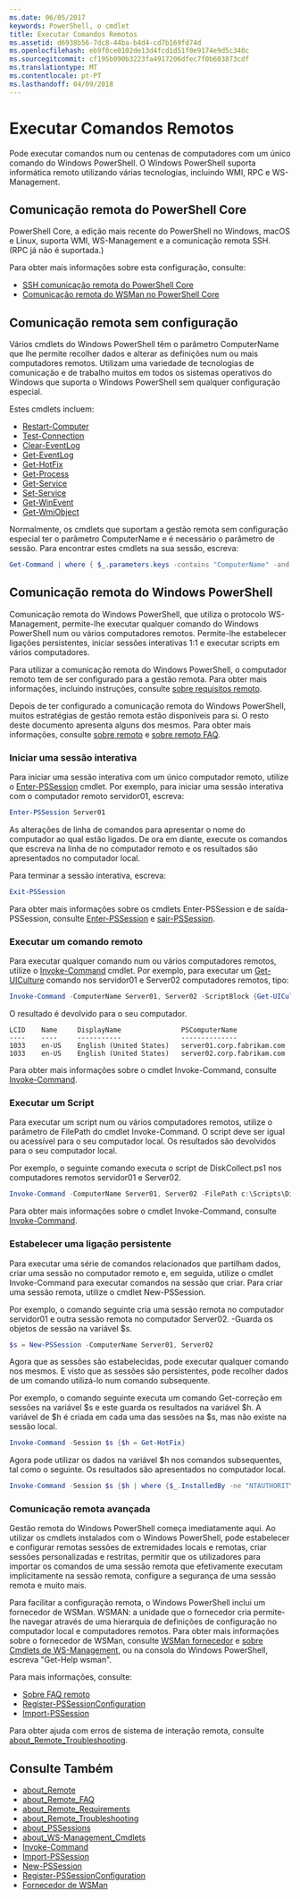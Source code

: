 ```yaml
---
ms.date: 06/05/2017
keywords: PowerShell, o cmdlet
title: Executar Comandos Remotos
ms.assetid: d6938b56-7dc8-44ba-b4d4-cd7b169fd74d
ms.openlocfilehash: eb9f0ce0102de13d4fcd1d51f0e9174e9d5c340c
ms.sourcegitcommit: cf195b090b3223fa4917206dfec7f0b603873cdf
ms.translationtype: MT
ms.contentlocale: pt-PT
ms.lasthandoff: 04/09/2018
---
```

# <a name="running-remote-commands"></a>Executar Comandos Remotos

Pode executar comandos num ou centenas de computadores com um único comando do Windows PowerShell. O Windows PowerShell suporta informática remoto utilizando várias tecnologias, incluindo WMI, RPC e WS-Management.

## <a name="remoting-in-powershell-core"></a>Comunicação remota do PowerShell Core

PowerShell Core, a edição mais recente do PowerShell no Windows, macOS e Linux, suporta WMI, WS-Management e a comunicação remota SSH.
(RPC já não é suportada.)

Para obter mais informações sobre esta configuração, consulte:

* [SSH comunicação remota do PowerShell Core][ssh-remoting]
* [Comunicação remota do WSMan no PowerShell Core][wsman-remoting]

## <a name="remoting-without-configuration"></a>Comunicação remota sem configuração

Vários cmdlets do Windows PowerShell têm o parâmetro ComputerName que lhe permite recolher dados e alterar as definições num ou mais computadores remotos. Utilizam uma variedade de tecnologias de comunicação e de trabalho muitos em todos os sistemas operativos do Windows que suporta o Windows PowerShell sem qualquer configuração especial.

Estes cmdlets incluem:

* [Restart-Computer](https://go.microsoft.com/fwlink/?LinkId=821625)
* [Test-Connection](https://go.microsoft.com/fwlink/?LinkId=821646)
* [Clear-EventLog](https://go.microsoft.com/fwlink/?LinkId=821568)
* [Get-EventLog](https://go.microsoft.com/fwlink/?LinkId=821585)
* [Get-HotFix](https://go.microsoft.com/fwlink/?LinkId=821586)
* [Get-Process](https://go.microsoft.com/fwlink/?linkid=821590)
* [Get-Service](https://go.microsoft.com/fwlink/?LinkId=821593)
* [Set-Service](https://go.microsoft.com/fwlink/?LinkId=821633)
* [Get-WinEvent](https://go.microsoft.com/fwlink/?linkid=821529)
* [Get-WmiObject](https://go.microsoft.com/fwlink/?LinkId=821595)

Normalmente, os cmdlets que suportam a gestão remota sem configuração especial ter o parâmetro ComputerName e é necessário o parâmetro de sessão. Para encontrar estes cmdlets na sua sessão, escreva:

```powershell
Get-Command | where { $_.parameters.keys -contains "ComputerName" -and $_.parameters.keys -notcontains "Session"}
```

## <a name="windows-powershell-remoting"></a>Comunicação remota do Windows PowerShell

Comunicação remota do Windows PowerShell, que utiliza o protocolo WS-Management, permite-lhe executar qualquer comando do Windows PowerShell num ou vários computadores remotos. Permite-lhe estabelecer ligações persistentes, iniciar sessões interativas 1:1 e executar scripts em vários computadores.

Para utilizar a comunicação remota do Windows PowerShell, o computador remoto tem de ser configurado para a gestão remota. Para obter mais informações, incluindo instruções, consulte [sobre requisitos remoto](https://technet.microsoft.com/library/dd315349.aspx).

Depois de ter configurado a comunicação remota do Windows PowerShell, muitos estratégias de gestão remota estão disponíveis para si. O resto deste documento apresenta alguns dos mesmos. Para obter mais informações, consulte [sobre remoto](https://technet.microsoft.com/library/dd347744.aspx) e [sobre remoto FAQ](https://technet.microsoft.com/library/dd347744.aspx).

### <a name="start-an-interactive-session"></a>Iniciar uma sessão interativa

Para iniciar uma sessão interativa com um único computador remoto, utilize o [Enter-PSSession](https://go.microsoft.com/fwlink/?LinkId=821477) cmdlet.
Por exemplo, para iniciar uma sessão interativa com o computador remoto servidor01, escreva:

```powershell
Enter-PSSession Server01
```

As alterações de linha de comandos para apresentar o nome do computador ao qual estão ligados. De ora em diante, execute os comandos que escreva na linha de no computador remoto e os resultados são apresentados no computador local.

Para terminar a sessão interativa, escreva:

```powershell
Exit-PSSession
```

Para obter mais informações sobre os cmdlets Enter-PSSession e de saída-PSSession, consulte [Enter-PSSession](https://go.microsoft.com/fwlink/?LinkId=821477) e [sair-PSSession](https://go.microsoft.com/fwlink/?LinkID=821478).

### <a name="run-a-remote-command"></a>Executar um comando remoto

Para executar qualquer comando num ou vários computadores remotos, utilize o [Invoke-Command](https://go.microsoft.com/fwlink/?LinkId=821493) cmdlet.
Por exemplo, para executar um [Get-UICulture](https://go.microsoft.com/fwlink/?LinkId=821806) comando nos servidor01 e Server02 computadores remotos, tipo:

```powershell
Invoke-Command -ComputerName Server01, Server02 -ScriptBlock {Get-UICulture}
```

O resultado é devolvido para o seu computador.

```output
LCID    Name     DisplayName               PSComputerName
----    ----     -----------               --------------
1033    en-US    English (United States)   server01.corp.fabrikam.com
1033    en-US    English (United States)   server02.corp.fabrikam.com
```

Para obter mais informações sobre o cmdlet Invoke-Command, consulte [Invoke-Command](https://go.microsoft.com/fwlink/?LinkId=821493).

### <a name="run-a-script"></a>Executar um Script

Para executar um script num ou vários computadores remotos, utilize o parâmetro de FilePath do cmdlet Invoke-Command. O script deve ser igual ou acessível para o seu computador local. Os resultados são devolvidos para o seu computador local.

Por exemplo, o seguinte comando executa o script de DiskCollect.ps1 nos computadores remotos servidor01 e Server02.

```powershell
Invoke-Command -ComputerName Server01, Server02 -FilePath c:\Scripts\DiskCollect.ps1
```

Para obter mais informações sobre o cmdlet Invoke-Command, consulte [Invoke-Command](https://go.microsoft.com/fwlink/?LinkId=821493).

### <a name="establish-a-persistent-connection"></a>Estabelecer uma ligação persistente

Para executar uma série de comandos relacionados que partilham dados, criar uma sessão no computador remoto e, em seguida, utilize o cmdlet Invoke-Command para executar comandos na sessão que criar. Para criar uma sessão remota, utilize o cmdlet New-PSSession.

Por exemplo, o comando seguinte cria uma sessão remota no computador servidor01 e outra sessão remota no computador Server02. -Guarda os objetos de sessão na variável $s.

```powershell
$s = New-PSSession -ComputerName Server01, Server02
```

Agora que as sessões são estabelecidas, pode executar qualquer comando nos mesmos. E visto que as sessões são persistentes, pode recolher dados de um comando utilizá-lo num comando subsequente.

Por exemplo, o comando seguinte executa um comando Get-correção em sessões na variável $s e este guarda os resultados na variável $h. A variável de $h é criada em cada uma das sessões na $s, mas não existe na sessão local.

```powershell
Invoke-Command -Session $s {$h = Get-HotFix}
```

Agora pode utilizar os dados na variável $h nos comandos subsequentes, tal como o seguinte. Os resultados são apresentados no computador local.

```powershell
Invoke-Command -Session $s {$h | where {$_.InstalledBy -ne "NTAUTHORITY\SYSTEM"}}
```

### <a name="advanced-remoting"></a>Comunicação remota avançada

Gestão remota do Windows PowerShell começa imediatamente aqui. Ao utilizar os cmdlets instalados com o Windows PowerShell, pode estabelecer e configurar remotas sessões de extremidades locais e remotas, criar sessões personalizadas e restritas, permitir que os utilizadores para importar os comandos de uma sessão remota que efetivamente executam implicitamente na sessão remota, configure a segurança de uma sessão remota e muito mais.

Para facilitar a configuração remota, o Windows PowerShell inclui um fornecedor de WSMan. WSMAN: a unidade que o fornecedor cria permite-lhe navegar através de uma hierarquia de definições de configuração no computador local e computadores remotos.
Para obter mais informações sobre o fornecedor de WSMan, consulte [WSMan fornecedor](https://technet.microsoft.com/en-us/library/dd819476.aspx) e [sobre Cmdlets de WS-Management](https://technet.microsoft.com/en-us/library/dd819481.aspx), ou na consola do Windows PowerShell, escreva "Get-Help wsman".

Para mais informações, consulte:

- [Sobre FAQ remoto](https://technet.microsoft.com/en-us/library/dd315359.aspx)
- [Register-PSSessionConfiguration](https://go.microsoft.com/fwlink/?LinkId=821508)
- [Import-PSSession](https://go.microsoft.com/fwlink/?LinkId=821821)

Para obter ajuda com erros de sistema de interação remota, consulte [about_Remote_Troubleshooting](https://technet.microsoft.com/en-us/library/dd347642.aspx).

## <a name="see-also"></a>Consulte Também

- [about_Remote](https://technet.microsoft.com/en-us/library/9b4a5c87-9162-4adf-bdfe-fbc80b9b8970)
- [about_Remote_FAQ](https://technet.microsoft.com/en-us/library/e23702fd-9415-4a98-9975-390a4d3adc42)
- [about_Remote_Requirements](https://technet.microsoft.com/en-us/library/da213949-134c-4741-b307-81f4492ba1bd)
- [about_Remote_Troubleshooting](https://technet.microsoft.com/en-us/library/2f890148-8578-49ed-85ea-79a489dd6317)
- [about_PSSessions](https://technet.microsoft.com/en-us/library/7a9b4e0e-fa1b-47b0-92f6-6e2995d70acb)
- [about_WS-Management_Cmdlets](https://technet.microsoft.com/en-us/library/6ed3370a-ea10-45a5-9493-696aeace27ed)
- [Invoke-Command](https://go.microsoft.com/fwlink/?LinkId=821493)
- [Import-PSSession](https://go.microsoft.com/fwlink/?LinkId=821821)
- [New-PSSession](https://go.microsoft.com/fwlink/?LinkId=821498)
- [Register-PSSessionConfiguration](https://go.microsoft.com/fwlink/?LinkId=821508)
- [Fornecedor de WSMan](https://technet.microsoft.com/en-us/library/66fe1241-e08f-49ca-832f-a84c33ca8735)

[wsman-remoting]: WSMan-Remoting-in-PowerShell-Core.md
[ssh-remoting]: SSH-Remoting-in-PowerShell-Core.md